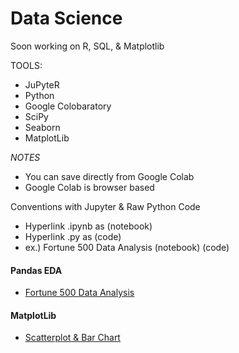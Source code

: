 # Data Science

Soon working on R, SQL, & Matplotlib

TOOLS:
* JuPyteR
* Python
* Google Colobaratory
* SciPy
* Seaborn
* MatplotLib

*NOTES*
* You can save directly from Google Colab
* Google Colab is browser based

Conventions with Jupyter & Raw Python Code
* Hyperlink .ipynb as (notebook)
* Hyperlink .py as (code)
* ex.) Fortune 500 Data Analysis (notebook) (code)


#### Pandas EDA
* [Fortune 500 Data Analysis](hw1_DSCI250.ipynb)



#### MatplotLib
* [Scatterplot & Bar Chart](USCDSCvisualization.ipynb)
